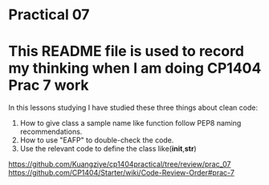 # Practical 07
# This README file is used to record my thinking when I am doing CP1404 Prac 7 work
In this  lessons studying I have studied these three things about clean code:
1. How to give class a sample name like function follow PEP8 naming recommendations.
2. How to use "EAFP" to double-check the code.
3. Use the relevant code to define the class like(__init__,__str__)

https://github.com/Kuangziye/cp1404practical/tree/review/prac_07
https://github.com/CP1404/Starter/wiki/Code-Review-Order#prac-7